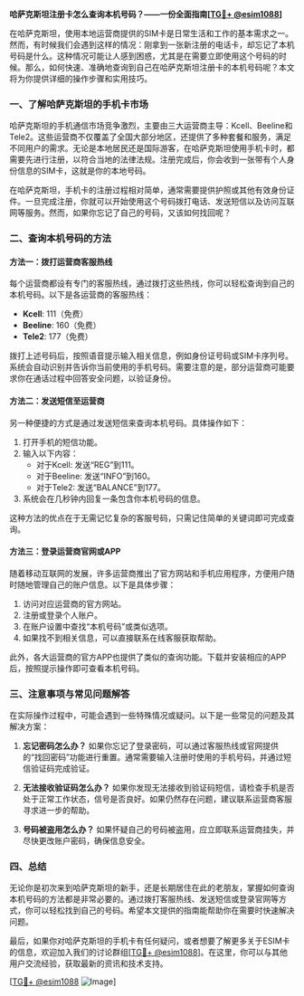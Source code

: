 **哈萨克斯坦注册卡怎么查询本机号码？——一份全面指南[[TG💪+ @esim1088](https://t.me/s/esim1088)]**

在哈萨克斯坦，使用本地运营商提供的SIM卡是日常生活和工作的基本需求之一。然而，有时候我们会遇到这样的情况：刚拿到一张新注册的电话卡，却忘记了本机号码是什么。这种情况可能让人感到困惑，尤其是在需要立即使用这个号码的时候。那么，如何快速、准确地查询到自己在哈萨克斯坦注册卡的本机号码呢？本文将为你提供详细的操作步骤和实用技巧。

### 一、了解哈萨克斯坦的手机卡市场

哈萨克斯坦的手机通信市场竞争激烈，主要由三大运营商主导：Kcell、Beeline和Tele2。这些运营商不仅覆盖了全国大部分地区，还提供了多种套餐和服务，满足不同用户的需求。无论是本地居民还是国际游客，在哈萨克斯坦使用手机卡时，都需要先进行注册，以符合当地的法律法规。注册完成后，你会收到一张带有个人身份信息的SIM卡，这就是你的本地号码。

在哈萨克斯坦，手机卡的注册过程相对简单，通常需要提供护照或其他有效身份证件。一旦完成注册，你就可以开始使用这个号码拨打电话、发送短信以及访问互联网等服务。然而，如果你忘记了自己的号码，又该如何找回呢？

### 二、查询本机号码的方法

#### 方法一：拨打运营商客服热线

每个运营商都设有专门的客服热线，通过拨打这些热线，你可以轻松查询到自己的本机号码。以下是各运营商的客服热线：

- **Kcell**: 111（免费）
- **Beeline**: 160（免费）
- **Tele2**: 177（免费）

拨打上述号码后，按照语音提示输入相关信息，例如身份证号码或SIM卡序列号。系统会自动识别并告诉你当前使用的手机号码。需要注意的是，部分运营商可能要求你在通话过程中回答安全问题，以验证身份。

#### 方法二：发送短信至运营商

另一种便捷的方式是通过发送短信来查询本机号码。具体操作如下：

1. 打开手机的短信功能。
2. 输入以下内容：
   - 对于Kcell: 发送“REG”到111。
   - 对于Beeline: 发送“INFO”到160。
   - 对于Tele2: 发送“BALANCE”到177。
3. 系统会在几秒钟内回复一条包含你本机号码的信息。

这种方法的优点在于无需记忆复杂的客服号码，只需记住简单的关键词即可完成查询。

#### 方法三：登录运营商官网或APP

随着移动互联网的发展，许多运营商推出了官方网站和手机应用程序，方便用户随时随地管理自己的账户信息。以下是具体步骤：

1. 访问对应运营商的官方网站。
2. 注册或登录个人账户。
3. 在账户设置中查找“本机号码”或类似选项。
4. 如果找不到相关信息，可以直接联系在线客服获取帮助。

此外，各大运营商的官方APP也提供了类似的查询功能。下载并安装相应的APP后，按照提示操作即可查看本机号码。

### 三、注意事项与常见问题解答

在实际操作过程中，可能会遇到一些特殊情况或疑问。以下是一些常见的问题及其解决方案：

1. **忘记密码怎么办？**
   如果你忘记了登录密码，可以通过客服热线或官网提供的“找回密码”功能进行重置。通常需要输入注册时使用的手机号码，并通过短信验证码完成验证。

2. **无法接收验证码怎么办？**
   如果你发现无法接收到验证码短信，请检查手机是否处于正常工作状态，信号是否良好。如果仍然存在问题，建议联系运营商客服寻求进一步的帮助。

3. **号码被盗用怎么办？**
   如果怀疑自己的号码被盗用，应立即联系运营商挂失，并尽快更改账户密码，确保信息安全。

### 四、总结

无论你是初次来到哈萨克斯坦的新手，还是长期居住在此的老朋友，掌握如何查询本机号码的方法都是非常必要的。通过拨打客服热线、发送短信或登录官网等方式，你可以轻松找到自己的号码。希望本文提供的指南能帮助你在需要时快速解决问题。

最后，如果你对哈萨克斯坦的手机卡有任何疑问，或者想要了解更多关于ESIM卡的信息，欢迎加入我们的讨论群组[[TG💪+ @esim1088](https://t.me/s/esim1088)]。在这里，你可以与其他用户交流经验，获取最新的资讯和技术支持。

[[TG💪+ @esim1088](https://t.me/s/esim1088) ![Image](https://i.postimg.cc/4NQfJmqS/Snipaste-2025-05-13-00-14-12.png)]